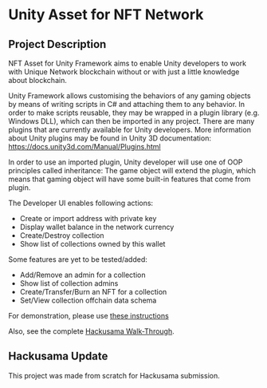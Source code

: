 # Unity Asset for NFT Network

## Project Description

NFT Asset for Unity Framework aims to enable Unity developers to work with Unique Network blockchain without or with just a little knowledge about blockchain. 

Unity Framework allows customising the behaviors of any gaming objects by means of writing scripts in C# and attaching them to any behavior. In order to make scripts reusable, they may be wrapped in a plugin library (e.g. Windows DLL), which can then be imported in any project. There are many plugins that are currently available for Unity developers. More information about Unity plugins may be found in Unity 3D documentation: https://docs.unity3d.com/Manual/Plugins.html

In order to use an imported plugin, Unity developer will use one of OOP principles called inheritance: The game object will extend the plugin, which means that gaming object will have some built-in features that come from plugin.

The Developer UI enables following actions:
* Create or import address with private key
* Display wallet balance in the network currency
* Create/Destroy collection
* Show list of collections owned by this wallet

Some features are yet to be tested/added:
* Add/Remove an admin for a collection
* Show list of collection admins
* Create/Transfer/Burn an NFT for a collection
* Set/View collection offchain data schema

For demonstration, please use [these instructions](https://github.com/usetech-llc/nft_unity/blob/master/src/DemoApplication/readme.md)

Also, see the complete [Hackusama Walk-Through](https://github.com/usetech-llc/nft_parachain/blob/master/doc/hackusama_walk_through.md).

## Hackusama Update

This project was made from scratch for Hackusama submission.